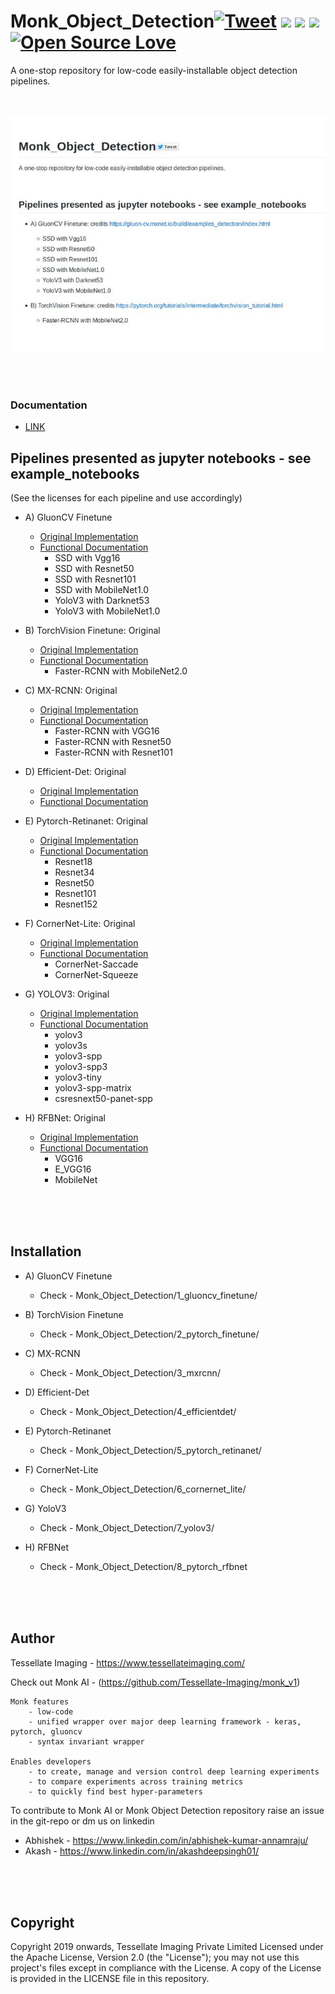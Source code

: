 # Monk_Object_Detection[![Tweet](https://img.shields.io/twitter/url/https/github.com/tterb/hyde.svg?style=social)](http://twitter.com/share?text=Check%20out%20Monk%20Object%20Detection:%20A%20repository%20for%20object%20detection%20pipelines%20in%20computer%20vision&url=https://github.com/Tessellate-Imaging/Monk_Object_Detection&hashtags=MonkAI,OpenSource,Notebooks,DeepLearning,Tutorial,ObjectDetection,Python,AI) [![](http://hits.dwyl.io/Tessellate-Imaging/Monk_Object_Detection.svg)](http://hits.dwyl.io/Tessellate-Imaging/Monk_Object_Detection) ![](https://tokei.rs/b1/github/Tessellate-Imaging/Monk_Object_Detection) ![](https://tokei.rs/b1/github/Tessellate-Imaging/Monk_Object_Detection?category=files) [![Open Source Love](https://badges.frapsoft.com/os/v1/open-source.svg?v=103)](https://github.com/ellerbrock/open-source-badges/)

A one-stop repository for low-code easily-installable object detection pipelines.
<br />
<br />
<br />

![Alt Text](Demo.gif)

<br />
<br />

### Documentation
- [LINK](https://li8bot.github.io/monkai/#/home)

## Pipelines presented as jupyter notebooks - see example_notebooks
(See the licenses for each pipeline and use accordingly)


- A) GluonCV Finetune
    - [Original Implementation](https://gluon-cv.mxnet.io/build/examples_detection/index.html)
    - [Functional Documentation](https://abhi-kumar.github.io/1_gluoncv_finetune_docs/)
        - SSD with Vgg16
        - SSD with Resnet50
        - SSD with Resnet101
        - SSD with MobileNet1.0
        - YoloV3 with Darknet53
        - YoloV3 with MobileNet1.0
    
- B) TorchVision Finetune: Original
    - [Original Implementation](https://pytorch.org/tutorials/intermediate/torchvision_tutorial.html)
    - [Functional Documentation](https://abhi-kumar.github.io/2_pytorch_finetune_docs/)
        - Faster-RCNN with MobileNet2.0
    
- C) MX-RCNN: Original
    - [Original Implementation](https://github.com/ijkguo/mx-rcnn)
    - [Functional Documentation](https://abhi-kumar.github.io/3_mxrcnn_docs/)
        - Faster-RCNN with VGG16
        - Faster-RCNN with Resnet50
        - Faster-RCNN with Resnet101
    
- D) Efficient-Det: Original
    - [Original Implementation](https://github.com/signatrix/efficientdet)
    - [Functional Documentation](https://abhi-kumar.github.io/4_efficientdet_docs/)

- E) Pytorch-Retinanet: Original
    - [Original Implementation](https://github.com/yhenon/pytorch-retinanet)
    - [Functional Documentation](https://abhi-kumar.github.io/5_pytorch_retinanet_docs/)
        - Resnet18
        - Resnet34
        - Resnet50
        - Resnet101
        - Resnet152
    
- F) CornerNet-Lite: Original
    - [Original Implementation](https://github.com/princeton-vl/CornerNet-Lite)
    - [Functional Documentation](https://abhi-kumar.github.io/6_cornernet_lite_docs/)
        - CornerNet-Saccade
        - CornerNet-Squeeze
    
- G) YOLOV3: Original
    - [Original Implementation](https://github.com/ultralytics/yolov3)
    - [Functional Documentation](https://abhi-kumar.github.io/7_yolov3_docs/)
        - yolov3
        - yolov3s
        - yolov3-spp
        - yolov3-spp3
        - yolov3-tiny
        - yolov3-spp-matrix
        - csresnext50-panet-spp

- H) RFBNet: Original
    - [Original Implementation](https://github.com/ruinmessi/RFBNet)
    - [Functional Documentation](https://abhi-kumar.github.io/8_pytorch_rfbnet_docs/)
        - VGG16
        - E_VGG16
        - MobileNet
    


      
<br />
<br />
<br />

## Installation
- A) GluonCV Finetune
    - Check - Monk_Object_Detection/1_gluoncv_finetune/

- B) TorchVision Finetune
    - Check - Monk_Object_Detection/2_pytorch_finetune/
    
- C) MX-RCNN
    - Check - Monk_Object_Detection/3_mxrcnn/
      
- D) Efficient-Det
    - Check - Monk_Object_Detection/4_efficientdet/
    
- E) Pytorch-Retinanet
    - Check - Monk_Object_Detection/5_pytorch_retinanet/
    
- F) CornerNet-Lite
    - Check - Monk_Object_Detection/6_cornernet_lite/
    
- G) YoloV3
    - Check - Monk_Object_Detection/7_yolov3/
    
- H) RFBNet
    - Check - Monk_Object_Detection/8_pytorch_rfbnet

<br />
<br />
<br />


## Author
Tessellate Imaging - https://www.tessellateimaging.com/
   
Check out Monk AI - (https://github.com/Tessellate-Imaging/monk_v1)
    
    Monk features
        - low-code
        - unified wrapper over major deep learning framework - keras, pytorch, gluoncv
        - syntax invariant wrapper

    Enables developers
        - to create, manage and version control deep learning experiments
        - to compare experiments across training metrics
        - to quickly find best hyper-parameters

To contribute to Monk AI or Monk Object Detection repository raise an issue in the git-repo or dm us on linkedin 
   - Abhishek - https://www.linkedin.com/in/abhishek-kumar-annamraju/
   - Akash - https://www.linkedin.com/in/akashdeepsingh01/
<br />
<br />
<br />


## Copyright

Copyright 2019 onwards, Tessellate Imaging Private Limited Licensed under the Apache License, Version 2.0 (the "License"); you may not use this project's files except in compliance with the License. A copy of the License is provided in the LICENSE file in this repository.
